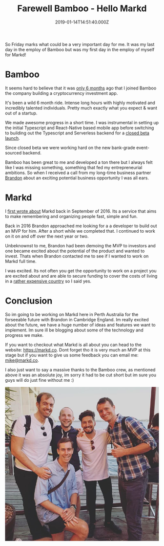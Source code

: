 ﻿---
coverImage: ./header.jpg
date: '2019-01-14T14:51:40.000Z'
tags:
  - personal
  - employment
  - startup
  - markd
title: Farewell Bamboo - Hello Markd
oldUrl: /personal/farewell-bamboo-hello-markd
---

So Friday marks what could be a very important day for me. It was my last day in the employ of Bamboo but was my first day in the employ of myself for Markd!

<!-- more -->

# Bamboo

It seems hard to believe that it was [only 6 months](/posts/started-at-bamboo/) ago that I joined Bamboo the company building a cryptocurrency investment app.

It's been a wild 6 month ride. Intense long hours with highly motivated and incredibly talented individuals. Pretty much exactly what you expect & want out of a startup.

We made awesome progress in a short time. I was instrumental in setting up the initial Typescript and React-Native based mobile app before switching to building out the Typescript and Serverless backend for a [closed beta launch](https://medium.com/bambooblockchain/announcing-bamboos-closed-beta-173980918983).

Since closed beta we were working hard on the new bank-grade event-sourced backend.

Bamboo has been great to me and developed a ton there but I always felt like I was missing something, something that fed my entrepreneurial ambitions. So when I received a call from my long-time business partner [Brandon](https://brandonwu.co/) about an exciting potential business opportunity I was all ears.

# Markd

I [first wrote about](/posts/portfolio/projects/introducing-markd-pinterest-for-people/) Markd back in September of 2016. Its a service that aims to make remembering and organizing people fast, simple and fun.

Back in 2016 Brandon approached me looking for a a developer to build out an MVP for him. After a short while we completed that. I continued to work on it on and off over the next year or two.

Unbeknownst to me, Brandon had been demoing the MVP to investors and one became excited about the potential of the product and wanted to invest. Thats when Brandon contacted me to see if I wanted to work on Markd full time.

I was excited. Its not often you get the opportunity to work on a project you are excited about and are able to secure funding to cover the costs of living in a [rather expensive country](https://www.numbeo.com/cost-of-living/country_result.jsp?country=Australia) so I said yes.

# Conclusion

So im going to be working on Markd here in Perth Australia for the forseeable future with Brandon in Cambridge England. Im really excited about the future, we have a huge number of ideas and features we want to implement. Im sure ill be blogging about some of the technology and progress we make.

If you want to checkout what Markd is all about you can head to the website: https://markd.co. Dont forget tho it is very much an MVP at this stage but if you want to give us some feedback you can email me: mike@markd.co.

I also just want to say a massive thanks to the Bamboo crew, as mentioned above it was an absolute joy, im sorry it had to be cut short but im sure you guys will do just fine without me :)

![](./bamboo-crew.jpg)
